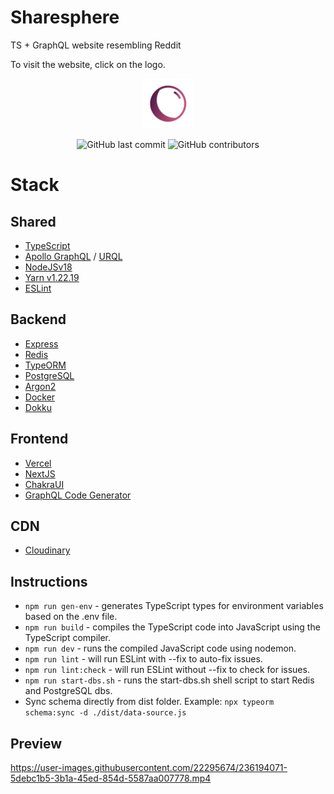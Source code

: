 # Sharesphere

TS + GraphQL website resembling Reddit

To visit the website, click on the logo.

<a href="http://marcadrian.dev">
  <p align="center">
    <img height=80 src="https://raw.githubusercontent.com/marcadrian-it/sharesphere/main/client/sharesphere.png"/>
  </p>
</a>

<p align="center">
  <img alt="GitHub last commit" src="https://img.shields.io/github/last-commit/marcadrian-it/sharesphere?style=flat-square">
  <img alt="GitHub contributors" src="https://img.shields.io/github/contributors/marcadrian-it/sharesphere?style=flat-square">
</p>

# Stack

## Shared

- [TypeScript](https://www.typescriptlang.org/)
- [Apollo GraphQL](https://www.apollographql.com/) / [URQL](https://formidable.com/open-source/urql/)
- [NodeJSv18](https://nodejs.org/en/)
- [Yarn v1.22.19](https://yarnpkg.com/)
- [ESLint](https://eslint.org/)

## Backend

- [Express](https://expressjs.com/)
- [Redis](https://redis.io/)
- [TypeORM](https://typeorm.io/#/)
- [PostgreSQL](https://www.postgresql.org/)
- [Argon2](https://github.com/P-H-C/phc-winner-argon2)
- [Docker](https://www.docker.com/)
- [Dokku](https://dokku.com/)

## Frontend

- [Vercel](https://vercel.com/)
- [NextJS](https://nextjs.org/)
- [ChakraUI](https://chakra-ui.com/)
- [GraphQL Code Generator](https://the-guild.dev/graphql/codegen)

## CDN

- [Cloudinary](https://cloudinary.com/)

## Instructions

- `npm run gen-env` - generates TypeScript types for environment variables based on the .env file.
- `npm run build` - compiles the TypeScript code into JavaScript using the TypeScript compiler.
- `npm run dev` - runs the compiled JavaScript code using nodemon.
- `npm run lint` - will run ESLint with --fix to auto-fix issues.
- `npm run lint:check` - will run ESLint without --fix to check for issues.
- `npm run start-dbs.sh` - runs the start-dbs.sh shell script to start Redis and PostgreSQL dbs.
- Sync schema directly from dist folder.
  Example: `npx typeorm schema:sync -d ./dist/data-source.js`

## Preview

https://user-images.githubusercontent.com/22295674/236194071-5debc1b5-3b1a-45ed-854d-5587aa007778.mp4
